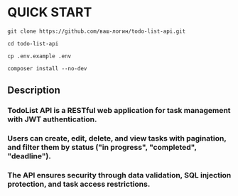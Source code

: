 QUICK START
===========

```git clone https://github.com/ваш-логин/todo-list-api.git```

```cd todo-list-api```

```cp .env.example .env```

```composer install --no-dev```

  

Description
-----------

### TodoList API is a RESTful web application for task management with JWT authentication. 
### Users can create, edit, delete, and view tasks with pagination, and filter them by status ("in progress", "completed", "deadline"). 
### The API ensures security through data validation, SQL injection protection, and task access restrictions.
